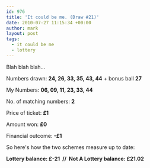 ```yaml
---
id: 976
title: 'It could be me. (Draw #21)'
date: 2010-07-27 11:15:34 +00:00
author: mark
layout: post
tags:
  - it could be me
  - lottery
---
```

Blah blah blah&#8230;

Numbers drawn: **24, 26, 33, 35, 43, 44** + bonus ball **27**

My Numbers: **06, 09, 11, 23, 33, 44**

No. of matching numbers: **2**

Price of ticket: **£1**

Amount won: **£0**

Financial outcome: **-£1**

So here's how the two schemes measure up to date:

**Lottery balance: £-21  //  Not A Lottery balance: £21.02**
